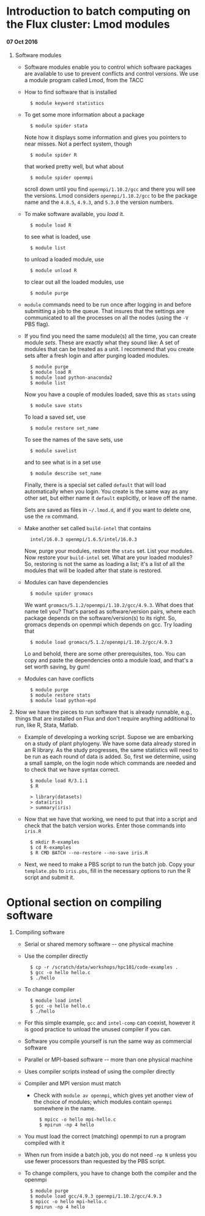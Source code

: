 # Introduction to batch computing on the Flux cluster:  Lmod modules

#### 07 Oct 2016

1. Software modules

    + Software modules enable you to control which software packages are
      available to use to prevent conflicts and control versions.  We use a
      module program called Lmod, from the TACC

    + How to find software that is installed

            $ module keyword statistics

    + To get some more information about a package

            $ module spider stata

      Note how it displays some information and gives you pointers to near
      misses.  Not a perfect system, though

            $ module spider R

      that worked pretty well, but what about

            $ module spider openmpi

      scroll down until you find `openmpi/1.10.2/gcc` and there you will see
      the  versions.  Lmod considers `openmpi/1.10.2/gcc` to be the package
      name and the `4.8.5`, `4.9.3`, and `5.3.0` the version numbers.

    + To make software available, you _load_ it.

            $ module load R

      to see what is loaded, use

            $ module list

      to unload a loaded module, use

            $ module unload R

      to clear out all the loaded modules, use

            $ module purge

    + `module` commands need to be run once after logging in and before
      submitting a job to the queue.  That insures that the settings are
      communicated to all the processes on all the nodes (using the `-V` PBS
      flag).

    + If you find you need the same module(s) all the time, you can create
      module _sets_.  These are exactly what they sound like:  A set of
      modules that can be treated as a unit.  I recommend that you create sets
      after a fresh login and after purging loaded modules.

            $ module purge
            $ module load R
            $ module load python-anaconda2
            $ module list

      Now you have a couple of modules loaded, save this as `stats` using

            $ module save stats

      To load a saved set, use

            $ module restore set_name

      To see the names of the save sets, use

            $ module savelist

      and to see what is in a set use

            $ module describe set_name

      Finally, there is a special set called `default` that will load
      automatically when you login.  You create is the same way as any other
      set, but either name it `default` explicitly, or leave off the name.

      Sets are saved as files in `~/.lmod.d`, and if you want to delete one,
      use the `rm` command.

    + Make another set called `build-intel` that contains

            intel/16.0.3 openmpi/1.6.5/intel/16.0.3

      Now, purge your modules, restore the `stats` set.  List your modules.
      Now restore your `build-intel` set.  What are your loaded modules? 
      So, restoring is not the same as loading a list; it's a list of all
      the modules that will be loaded after that state is restored.

    + Modules can have dependencies
    
            $ module spider gromacs

      We want `gromacs/5.1.2/openmpi/1.10.2/gcc/4.9.3`.  What does that name
      tell you?  That's parsed as software/version pairs, where each package
      depends on the software/version(s) to its right.  So, gromacs depends
      on openmpi which depends on gcc.  Try loading that

            $ module load gromacs/5.1.2/openmpi/1.10.2/gcc/4.9.3

      Lo and behold, there are some other prerequisites, too.  You can copy
      and paste the dependencies onto a module load, and that's a set worth
      saving, by gum!

    + Modules can have conflicts
    
            $ module purge
            $ module restore stats
            $ module load python-epd

1. Now we have the pieces to run software that is already runnable, e.g.,
   things that are installed on Flux and don't require anything additional to
   run, like R, Stata, Matlab.

    + Example of developing a working script.  Supose we are embarking on a
      study of plant phylogeny.  We have some data already stored in an R
      library. As the study progresses, the same statistics will need to be
      run as each round of data is added. So, first we determine, using a
      small sample, on the login node which commands are needed and to check
      that we have syntax correct.

            $ module load R/3.1.1
            $ R

            > library(datasets)
            > data(iris)
            > summary(iris)

    + Now that we have that working, we need to put that into a script and
      check that the batch version works.  Enter those commands into `iris.R`

            $ mkdir R-examples
            $ cd R-examples
            $ R CMD BATCH --no-restore --no-save iris.R

    + Next, we need to make a PBS script to run the batch job.  Copy your
      `template.pbs` to `iris.pbs`, fill in the necessary options to run the R
      script and submit it.



# Optional section on compiling software

1. Compiling software
    + Serial or shared memory software -- one physical machine
    + Use the compiler directly

            $ cp -r /scratch/data/workshops/hpc101/code-examples .
            $ gcc -o hello hello.c
            $ ./hello

    + To change compiler

            $ module load intel
            $ gcc -o hello hello.c
            $ ./hello

    + For this simple example, `gcc` and `intel-comp` can coexist, however it
      is good practice to unload the unused compiler if you can.

    + Software you compile yourself is run the same way as commercial software
    
    + Parallel or MPI-based software -- more than one physical machine
    + Uses compiler scripts instead of using the compiler directly
    + Compiler and MPI version must match
        + Check with `module av openmpi`, which gives yet another view of the
          choice of modules; which modules contain `openmpi` somewhere in the
          name.

                $ mpicc -o hello mpi-hello.c
                $ mpirun -np 4 hello

    + You must load the correct (matching) openmpi to run a program compiled
      with it
    + When run from inside a batch job, you do not need `-np N` unless you use
      fewer processors than requested by the PBS script.
    + To change compilers, you have to change both the compiler and the
      openmpi

            $ module purge
            $ module load gcc/4.9.3 openmpi/1.10.2/gcc/4.9.3
            $ mpicc -o hello mpi-hello.c
            $ mpirun -np 4 hello
